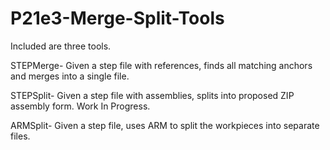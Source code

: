 P21e3-Merge-Split-Tools
=======================
Included are three tools.

STEPMerge- Given a step file with references, finds all matching anchors and merges into a single file.

STEPSplit- Given a step file with assemblies, splits into proposed ZIP assembly form. Work In Progress.

ARMSplit- Given a step file, uses ARM to split the workpieces into separate files.